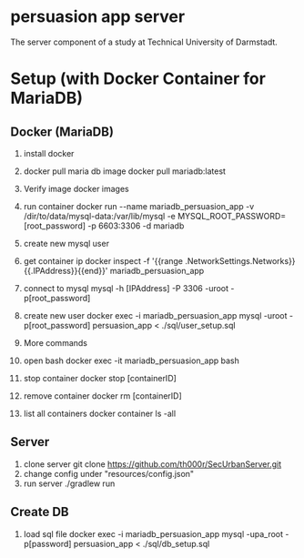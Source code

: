 # persuasion app server
The server component of a study at Technical University of Darmstadt.

# Setup (with Docker Container for MariaDB)

## Docker (MariaDB)

1. install docker
2. docker pull maria db image
docker pull mariadb:latest
  1. Verify image
  docker images
3. run container
docker run --name mariadb_persuasion_app -v /dir/to/data/mysql-data:/var/lib/mysql -e MYSQL_ROOT_PASSWORD=[root_password] -p 6603:3306 -d mariadb
4. create new mysql user
  1. get container ip
  docker inspect -f '{{range .NetworkSettings.Networks}}{{.IPAddress}}{{end}}' mariadb_persuasion_app
  2. connect to mysql
  mysql -h [IPAddress] -P 3306 -uroot -p[root_password]
  3. create new user
  docker exec -i mariadb_persuasion_app  mysql -uroot -p[root_password] persuasion_app < ./sql/user_setup.sql
  
5. More commands
  1. open bash
  docker exec -it mariadb_persuasion_app bash
  2. stop container
  docker stop [containerID]
  3. remove container
  docker rm [containerID]
  4. list all containers
  docker container ls -all

  
  
## Server
1. clone server 
git clone https://github.com/th000r/SecUrbanServer.git
2. change config under "resources/config.json"
3. run server
./gradlew run

## Create DB
1. load sql file
docker exec -i mariadb_persuasion_app  mysql -upa_root -p[password] persuasion_app < ./sql/db_setup.sql






